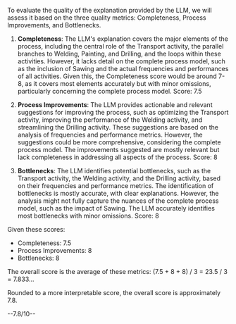 To evaluate the quality of the explanation provided by the LLM, we will assess it based on the three quality metrics: Completeness, Process Improvements, and Bottlenecks.

1. **Completeness**: The LLM's explanation covers the major elements of the process, including the central role of the Transport activity, the parallel branches to Welding, Painting, and Drilling, and the loops within these activities. However, it lacks detail on the complete process model, such as the inclusion of Sawing and the actual frequencies and performances of all activities. Given this, the Completeness score would be around 7-8, as it covers most elements accurately but with minor omissions, particularly concerning the complete process model. Score: 7.5

2. **Process Improvements**: The LLM provides actionable and relevant suggestions for improving the process, such as optimizing the Transport activity, improving the performance of the Welding activity, and streamlining the Drilling activity. These suggestions are based on the analysis of frequencies and performance metrics. However, the suggestions could be more comprehensive, considering the complete process model. The improvements suggested are mostly relevant but lack completeness in addressing all aspects of the process. Score: 8

3. **Bottlenecks**: The LLM identifies potential bottlenecks, such as the Transport activity, the Welding activity, and the Drilling activity, based on their frequencies and performance metrics. The identification of bottlenecks is mostly accurate, with clear explanations. However, the analysis might not fully capture the nuances of the complete process model, such as the impact of Sawing. The LLM accurately identifies most bottlenecks with minor omissions. Score: 8

Given these scores:
- Completeness: 7.5
- Process Improvements: 8
- Bottlenecks: 8

The overall score is the average of these metrics: (7.5 + 8 + 8) / 3 = 23.5 / 3 = 7.833...

Rounded to a more interpretable score, the overall score is approximately 7.8.

--7.8/10--